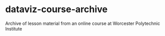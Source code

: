 # dataviz-course-archive
Archive of lesson material from an online course at Worcester Polytechnic Institute
